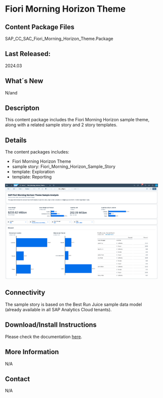 # Fiori Morning Horizon Theme

## Content Package Files
SAP_CC_SAC_Fiori_Morning_Horizon_Theme.Package

## Last Released:
2024.03

## What´s New
N/and

## Descripton
This content package includes the Fiori Morning Horizon sample theme, along with a related sample story and 2 story templates. 

## Details
The content packages includes:
* Fiori Morning Horizon Theme 
* sample story: Fiori_Morning_Horizon_Sample_Story
* template: Exploration
* template: Reporting

![Fiori Morning Horizon example](Fiori_Morning_Horizon_Theme_Screenshot.png)

## Connectivity
The sample story is based on the Best Run Juice sample data model (already available in all SAP Analytics Cloud tenants).

## Download/Install Instructions
Please check the documentation [here](https://help.sap.com/docs/SAP_ANALYTICS_CLOUD/42093f14b43c485fbe3adbbe81eff6c8/603e26204ce14bd8b5f9729a8123636f.html).

## More Information
N/A

## Contact
N/A

